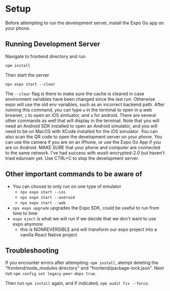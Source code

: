 # Setup

Before attempting to run the development server, install the Expo Go app on your phone.

## Running Development Server

Navigate to frontend directory and run

```
npm install
```

Then start the server

```
npx expo start --clear
```

The `--clear` flag is there to make sure the cache is cleared in case environment variables have been changed since the last run. Otherwise expo will use the old env variables, such as an incorrect backend path.
After running this command, you can type `w` in the terminal to open in a web browser, `i` to open an iOS simluator, and `a` for android. There are several other commands as well that will display in the terminal.
Note that you will need an Android SDK installed to open an Android simulator, and you will need to be on MacOS with XCode installed for the iOS simulator.
You can also scan the QR code to open the development server on your phone. You can use the camera if you are on an iPhone, or use the Expo Go App if you are on Android. MAKE SURE that your phone and computer are connected to the same network. I've had success with wustl-encrypted-2.0 but haven't tried eduroam yet.
Use CTRL+C to stop the development server.

## Other important commands to be aware of

- You can choose to only run on one type of emulator
  - `npx expo start --ios`
  - `npx expo start --android`
  - `npx expo start --web`
- `npx expo upgrade` upgrades the Expo SDK, could be useful to run from time to time
- `expo eject` is what we will run if we decide that we don't want to use expo anymore
  - this is NONREVERSIBLE and will transform our expo project into a vanilla React Native project

## Troubleshooting

If you encounter errors after attempting: `npm install`, atempt deleting the "frontend/node_modules directory" and "frontend/package-lock.json". Next run `npm config set legacy-peer-deps true`.

Then run `npm install` again, and if indicated, `npm audit fix --force`.
